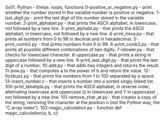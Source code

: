 0x01. Python - if/else, loops, functions
0-positive_or_negative.py - print whether the number stored in the variable number is positive or negative.
1-last_digit.py - print the last digit of the number stored in the variable number.
2-print_alphabet.py - that prints the ASCII alphabet, in lowercase, not followed by a new line.
3-print_alphabt.py - that prints the ASCII alphabet, in lowercase, not followed by a new line.
4-print_hexa.py - that prints all numbers from 0 to 98 in decimal and in hexadecimal.
5-print_comb2.py - that prints numbers from 0 to 99.
6-print_comb3.py - that prints all possible different combinations of two digits.
7-islower.py - that checks for lowercase character.
8-uppercase.py - that prints a string in uppercase followed by a new line.
9-print_last_digit.py - that prints the last digit of a number.
10-add.py - that adds two integers and returns the result.
11-pow.py - that computes a to the power of b and return the value.
12-fizzbuzz.py - that prints the numbers from 1 to 100 separated by a space.
13-insert_number.c - that inserts a number into a sorted singly linked list.
100-print_tebahpla.py - that prints the ASCII alphabet, in reverse order, alternating lowercase and uppercase (z in lowercase and Y in uppercase) , not followed by a new line.
101-remove_char_at.py - that creates a copy of the string, removing the character at the position n (not the Python way, the “C array index”).
102-magic_calculation.py - function def magic_calculation(a, b, c):
